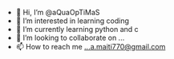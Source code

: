 - 👋 Hi, I’m @aQuaOpTiMaS
- 👀 I’m interested in learning coding
- 🌱 I’m currently learning python and c
- 💞️ I’m looking to collaborate on ...
- 📫 How to reach me ...a.maiti770@gmail.com

<!---
aQuaOpTiMaS/aQuaOpTiMaS is a ✨ special ✨ repository because its `README.md` (this file) appears on your GitHub profile.
You can click the Preview link to take a look at your changes.
--->
